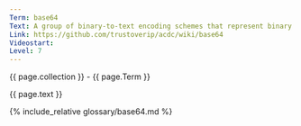 ```yaml
---
Term: base64
Text: A group of binary-to-text encoding schemes that represent binary data
Link: https://github.com/trustoverip/acdc/wiki/base64
Videostart: 
Level: 7
---
```


{{ page.collection }} - {{ page.Term }}

   {{ page.text }}

{% include_relative glossary/base64.md %}
